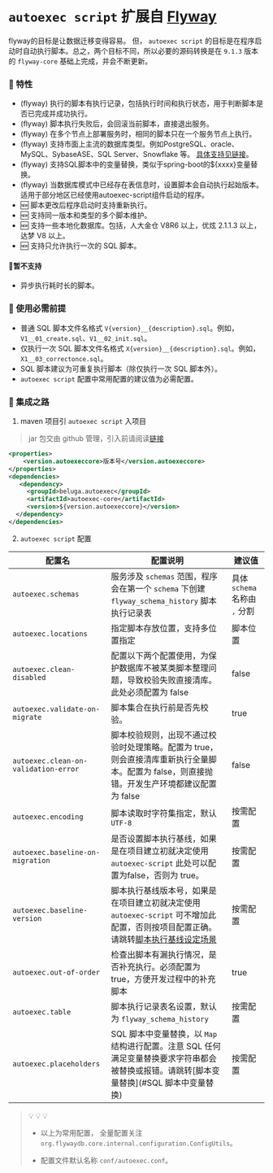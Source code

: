 # `autoexec script` 扩展自 [Flyway](https://flywaydb.org)

flyway的目标是让数据迁移变得容易。 但， `autoexec script` 的目标是在程序启动时自动执行脚本。总之，两个目标不同，所以必要的源码转换是在 `9.1.3` 版本的 `flyway-core` 基础上完成，并会不断更新。

### :rocket: 特性

- (flyway) 执行的脚本有执行记录，包括执行时间和执行状态，用于判断脚本是否已完成并成功执行。
- (flyway) 脚本执行失败后，会回滚当前脚本，直接退出服务。
- (flyway) 在多个节点上部署服务时，相同的脚本只在一个服务节点上执行。
- (flyway) 支持市面上主流的数据库类型。例如PostgreSQL、oracle、MySQL、SybaseASE、SQL Server、Snowflake 等。 [具体支持见链接](https://flywaydb.org/)。
- (flyway) 支持SQL脚本中的变量替换，类似于spring-boot的${xxxx}变量替换。
- (flyway) 当数据库模式中已经存在表信息时，设置脚本会自动执行起始版本。适用于部分地区已经使用autoexec-script组件启动的程序。
- :new: 脚本更改后程序启动时支持重新执行。
- :new: 支持同一版本和类型的多个脚本维护。
- :new: 支持一些本地化数据库。包括，人大金仓 V8R6 以上，优炫 2.1.1.3 以上，达梦 V8 以上。
- :new: 支持只允许执行一次的 SQL 脚本。

#### :watermelon:暂不支持

- 异步执行耗时长的脚本。

### :strawberry: 使用必需前提

- 普通 SQL 脚本文件名格式 `V{version}__{description}.sql`。例如，`V1__01_create.sql`、`V1__02_init.sql`。
- 仅执行一次 SQL 脚本文件名格式 `X{version}__{description}.sql`。例如，`X1__03_correctonce.sql`。
- SQL 脚本建议为可重复执行脚本（除仅执行一次 SQL 脚本外）。
- `autoexec script` 配置中常用配置的建议值为必需配置。

### :lemon: 集成之路

1. maven 项目引 `autoexec script` 入项目
> jar 包交由 github 管理，引入前请阅读[链接](https://docs.github.com/en/packages/working-with-a-github-packages-registry/working-with-the-apache-maven-registry#installing-a-package)

```xml
<properties>
	<version.autoexeccore>版本号</version.autoexeccore>
</properties>
<dependencies>
   <dependency>
     <groupId>beluga.autoexec</groupId>
     <artifactId>autoexec-core</artifactId>
     <version>${version.autoexeccore}</version>
  </dependency>
</dependencies>
```
2. `autoexec script` 配置

| 配置名                               | 配置说明                                                     | 建议值                        |
| ------------------------------------ | ------------------------------------------------------------ | ----------------------------- |
| `autoexec.schemas`                   | 服务涉及 `schemas` 范围，程序会在第一个 `schema` 下创建 `flyway_schema_history` 脚本执行记录表 | 具体 `schema` 名称由 `,` 分割 |
| `autoexec.locations`                 | 指定脚本存放位置，支持多位置指定                             | 脚本位置                      |
| `autoexec.clean-disabled`            | 配置以下两个配置使用，为保护数据库不被某类脚本整理问题，导致校验失败直接清库。此处必须配置为 false | false                         |
| `autoexec.validate-on-migrate`       | 脚本集合在执行前是否先校验。                                 | true                          |
| `autoexec.clean-on-validation-error` | 脚本校验规则，出现不通过校验时处理策略。配置为 true，则会直接清库重新执行全量脚本。配置为 false，则直接抛错。开发生产环境都建议配置为 false | false                         |
| `autoexec.encoding`                  | 脚本读取时字符集指定，默认 `UTF-8`                           | 按需配置                      |
| `autoexec.baseline-on-migration`     | 是否设置脚本执行基线，如果是在项目建立初就决定使用 `autoexec-script` 此处可以配置为false，否则为 true。 | 按需配置                      |
| `autoexec.baseline-version`          | 脚本执行基线版本号，如果是在项目建立初就决定使用 `autoexec-script` 可不增加此配置，否则按项目配置正确。请跳转[脚本执行基线设定场景](#脚本执行基线设定) | 按需配置                      |
| `autoexec.out-of-order`              | 检查出脚本有漏执行情况，是否补充执行。必须配置为 true，方便开发过程中的补充脚本 | true                          |
| `autoexec.table`                     | 脚本执行记录表名设置，默认为 `flyway_schema_history`         | 按需配置                      |
| `autoexec.placeholders`              | SQL 脚本中变量替换，以 `Map` 结构进行配置。注意 SQL 任何满足变量替换要求字符串都会被替换或报错。请跳转[脚本变量替换](#SQL 脚本中变量替换) | 按需配置                      |

> :bulb: :bulb: :bulb:
>
> - 以上为常用配置， 全量配置关注 `org.flywaydb.core.internal.configuration.ConfigUtils`。
>
> - 配置文件默认名称 `conf/autoexec.conf`。